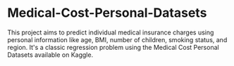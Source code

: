 # Medical-Cost-Personal-Datasets
This project aims to predict individual medical insurance charges using personal information like age, BMI, number of children, smoking status, and region. It's a classic regression problem using the Medical Cost Personal Datasets available on Kaggle.
